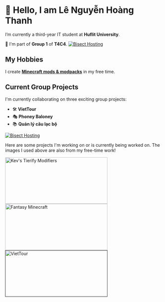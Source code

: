# 👋 Hello, I am **Lê Nguyễn Hoàng Thanh**
I’m currently a third-year IT student at **Huflit University**.

👥 I'm part of **Group 1** of **T4C4**.
<a href="https://bisecthosting.com/PixelDream" title="Đây là group khác của tôi">
  <img src="https://www.bisecthosting.com/images/CF/Fantasy_Minecraft_v3/BH_Fantasy_Minecraft_About.webp" alt="Bisect Hosting" />
</a>

## My Hobbies
I create **[Minecraft mods & modpacks](https://www.curseforge.com/members/kevzcz/projects)** in my free time.

## Current Group Projects
I'm currently collaborating on three exciting group projects:
- 🛠️ **VietTour**
- 🎭 **Phoney Baloney**
- 📚 **Quản lý câu lạc bộ**

[![Bisect Hosting](https://www.bisecthosting.com/images/CF/Fantasy_Minecraft_v3/BH_Fantasy_Minecraft_Features.webp)](https://bisecthosting.com/PixelDream "Click me to see what I made and what I'm a part of")

Here are some projects I'm working on or is currently being worked on.
The images I used above are also from my free-time work!
<div style="display: inline-block;">
  <a href="https://www.curseforge.com/minecraft/mc-mods/kevs-tierify-modifiers">
    <img src="https://github.com/user-attachments/assets/7aeaf83e-9360-4a3c-953d-1e4fafe6bd31" alt="Kev's Tierify Modifiers" width="330" height="150"/>
  </a>
  <a href="https://www.curseforge.com/minecraft/modpacks/fantasy-minecraft-fabric">
    <img src="https://github.com/user-attachments/assets/95e48132-1bc8-49b5-bbad-bd27fab61d9a" alt="Fantasy Minecraft" width="330" height="150"/>
  </a>
  <a href="">
    <img src="https://github.com/user-attachments/assets/3fff39f6-5ab9-46f3-9ade-f166b328aba1" alt="VietTour" width="330" height="150"/>
  </a>
</div>



